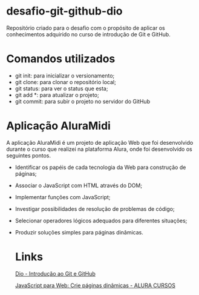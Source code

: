 # desafio-git-github-dio
Repositório criado para o desafio com o propósito de aplicar os conhecimentos adquirido no curso de introdução de Git e GitHub.

# Comandos utilizados

- git init: para inicializar o versionamento;
- git clone: para clonar o repositório local;
- git status: para ver o status que esta;
- git add *: para atualizar o projeto;
- git commit: para subir o projeto no servidor do GitHub

# Aplicação AluraMidi

A aplicação AluraMidi é um projeto de aplicação Web que foi desenvolvido durante o curso que realizei na plataforma Alura, onde foi desenvolvido os seguintes pontos.

- Identificar os papéis de cada tecnologia da Web para construção de páginas;

- Associar o JavaScript com HTML através do DOM;

- Implementar funções com JavaScript;

- Investigar possibilidades de resolução de problemas de código;

- Selecionar operadores lógicos adequados para diferentes situações;

- Produzir soluções simples para páginas dinâmicas.

  

  # Links

  [Dio - Introdução ao Git e GitHub](https://web.dio.me/course/introducao-ao-git-e-ao-github/learning/75b9fe49-6ed4-4480-83a7-7e37fc356aa9?back=/track/take-blip-web-developer)

  [JavaScript para Web: Crie páginas dinâmicas - ALURA CURSOS](https://cursos.alura.com.br/course/javascript-web-paginas-dinamicas)

  

  

  

  

